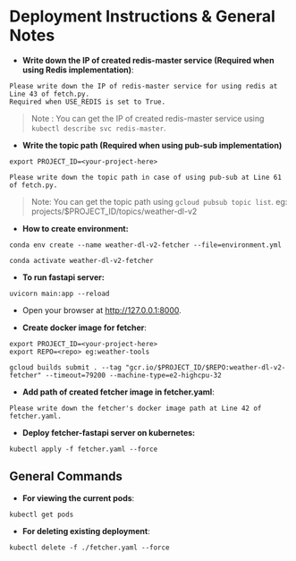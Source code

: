 # Deployment Instructions & General Notes

* **Write down the IP of created redis-master service (Required when using Redis implementation)**:
```
Please write down the IP of redis-master service for using redis at Line 43 of fetch.py.
Required when USE_REDIS is set to True.
```
> Note : You can get the IP of created redis-master service using `kubectl describe svc redis-master`.

* **Write the topic path (Required when using pub-sub implementation)**
```
export PROJECT_ID=<your-project-here>

Please write down the topic path in case of using pub-sub at Line 61 of fetch.py.
```
> Note: You can get the topic path using `gcloud pubsub topic list`.
> eg: projects/$PROJECT_ID/topics/weather-dl-v2

* **How to create environment:**
```
conda env create --name weather-dl-v2-fetcher --file=environment.yml

conda activate weather-dl-v2-fetcher
```

* **To run fastapi server:**
```
uvicorn main:app --reload
```

* Open your browser at http://127.0.0.1:8000.

* **Create docker image for fetcher**:
```
export PROJECT_ID=<your-project-here>
export REPO=<repo> eg:weather-tools

gcloud builds submit . --tag "gcr.io/$PROJECT_ID/$REPO:weather-dl-v2-fetcher" --timeout=79200 --machine-type=e2-highcpu-32
```

* **Add path of created fetcher image in fetcher.yaml**:
```
Please write down the fetcher's docker image path at Line 42 of fetcher.yaml.
```

* **Deploy fetcher-fastapi server on kubernetes:**
```
kubectl apply -f fetcher.yaml --force
```

## General Commands
* **For viewing the current pods**:
```
kubectl get pods
```

* **For deleting existing deployment**:
```
kubectl delete -f ./fetcher.yaml --force